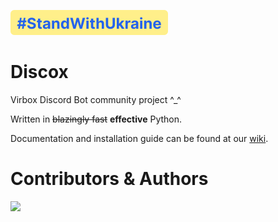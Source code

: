 [![Stand With Ukraine](https://raw.githubusercontent.com/vshymanskyy/StandWithUkraine/main/badges/StandWithUkraine.svg)](https://stand-with-ukraine.pp.ua)

# Discox
Virbox Discord Bot community project ^\_^

Written in ~~blazingly fast~~ **effective** Python.

Documentation and installation guide can be found at our [wiki](https://github.com/v1rbox/discox/wiki).

# Contributors & Authors
<a href="https://github.com/v1rbox/discox/graphs/contributors">
  <img src="https://contrib.rocks/image?repo=v1rbox/discox" />
</a>
